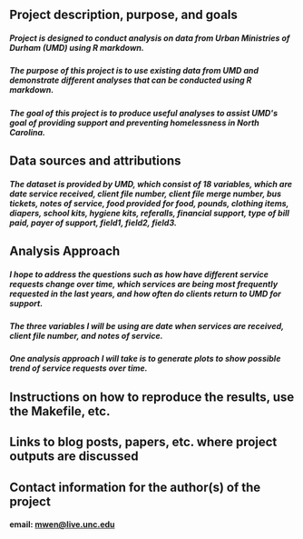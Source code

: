 ## Project description, purpose, and goals
  ##### Project is designed to conduct analysis on data from Urban Ministries of Durham (UMD) using R markdown. 
   ##### The purpose of this project is to use existing data from UMD and demonstrate different analyses that can be conducted using R markdown. 
   ##### The goal of this project is to produce useful analyses to assist UMD's goal of providing support and preventing homelessness in North Carolina.
  
## Data sources and attributions
   ##### The dataset is provided by UMD, which consist of 18 variables, which are date service received, client file number, client file merge number, bus tickets, notes of service, food provided for food, pounds, clothing items, diapers, school kits, hygiene kits, referalls, financial support, type of bill paid, payer of support, field1, field2, field3. 
  
 ## Analysis Approach
  #####  I hope to address the questions such as how have different service requests change over time, which services are being most frequently requested in the last years, and how often do clients return to UMD for support. 
  ##### The three variables I will be using are date when services are received, client file number, and notes of service. 
  ##### One analysis approach I will take is to generate plots to show possible trend of service requests over time. 
  
  
## Instructions on how to reproduce the results, use the Makefile, etc.

## Links to blog posts, papers, etc. where project outputs are discussed

## Contact information for the author(s) of the project
  #### email: mwen@live.unc.edu
  

